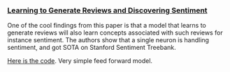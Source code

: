 ### [Learning to Generate Reviews and Discovering Sentiment](https://arxiv.org/pdf/1704.01444.pdf)
One of the cool findings from this paper is that a model that learns to generate reviews will also learn concepts associated with such reviews for instance sentiment. The authors show that a single neuron is handling sentiment, and got SOTA on Stanford Sentiment Treebank.

[Here is the code](https://github.com/openai/generating-reviews-discovering-sentiment). Very simple feed forward model. 